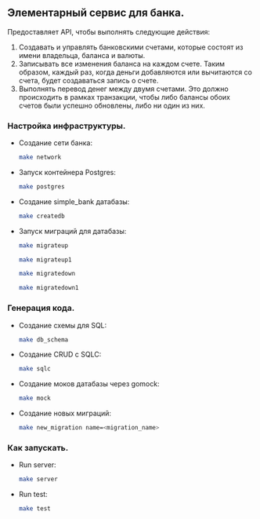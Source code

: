 ## Элементарный сервис для банка.

Предоставляет API, чтобы выполнять следующие действия:

1. Создавать и управлять банковскими счетами, которые состоят из имени владельца, баланса и валюты.
2. Записывать все изменения баланса на каждом счете. Таким образом, каждый раз, когда деньги добавляются или вычитаются со счета, будет создаваться запись о счете.
3. Выполнять перевод денег между двумя счетами. Это должно происходить в рамках транзакции, чтобы либо балансы обоих счетов были успешно обновлены, либо ни один из них.

### Настройка инфраструктуры.

- Создание сети банка:

    ``` bash
    make network
    ```

- Запуск контейнера Postgres:

    ```bash
    make postgres
    ```

- Создание simple_bank датабазы:

    ```bash
    make createdb
    ```

- Запуск миграций для датабазы:

    ```bash
    make migrateup
    ```

    ```bash
    make migrateup1
    ```

    ```bash
    make migratedown
    ```

    ```bash
    make migratedown1
    ```

### Генерация кода.

- Создание схемы для SQL:

    ```bash
    make db_schema
    ```

- Создание CRUD c SQLC:

    ```bash
    make sqlc
    ```

- Создание моков датабазы через gomock:

    ```bash
    make mock
    ```

- Создание новых миграций:

    ```bash
    make new_migration name=<migration_name>
    ```

### Как запускать.

- Run server:

    ```bash
    make server
    ```

- Run test:

    ```bash
    make test
    ```